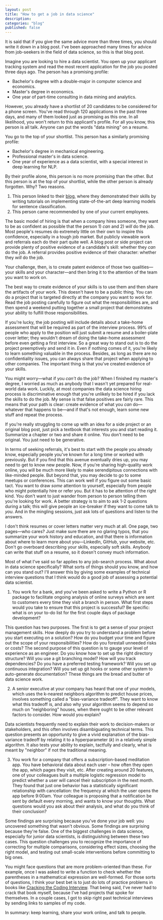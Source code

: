 ```yaml
---
layout: post
title: "How to get a job in data science"
description: 
categories: "blog"
published: false
---
```


It is said that if you give the same advice more than three times, you should write it down in a blog post. I've been approached many times for advice from job-seekers in the field of data science, so this is that blog post.

Imagine you are looking to hire a data scientist. You open up your applicant tracking system and read the most recent application for the job you posted three days ago. The person has a promising profile:

- Bachelor's degree with a double-major in computer science and economics.
- Master's degree in economics.
- One year of part-time consulting in data mining and analytics.

However, you already have a shortlist of 20 candidates to be considered for a phone screen. You've read through 120 applications in the past three days, and many of them looked just as promising as this one. In all likelihood, you won't return to this applicant's profile. For all you know, this person is all talk. Anyone can put the words "data mining" on a resume.

You go to the top of your shortlist. This person has a similarly promising profile:

- Bachelor's degree in mechanical engineering.
- Professional master's in data science.
- One year of experience as a data scientist, with a special interest in deep learning for NLP.

By their profile alone, this person is no more promising than the other. But this person is at the top of your shortlist, while the other person is already forgotten. Why? Two reasons.

1. This person linked to their [blog](<https://opringle.github.io/>), where they demonstrated their skills by writing tutorials on implementing state-of-the-art deep learning models for sentence classification.
2. This person came recommended by one of your current employees.

The basic model of hiring is that when a company hires someone, they want to be as confident as possible that the person 1) *can* and 2) *will* do the job. Most people's resumes do extremely little on their own to inspire this confidence, especially in a tough job market. But publicly viewable work and referrals each do their part quite well. A blog post or side project can provide plenty of positive evidence of a candidate's skill: whether they *can* do the job. A referral provides positive evidence of their character: whether they *will* do the job.

Your challenge, then, is to create patent evidence of those two qualities—your skills and your character—and then bring it to the attention of the team you want to work on.

The best way to create evidence of your skills is to use them and then share the artifacts of your work. This doesn't have to be a public thing. You can do a project that is targeted directly at the company you want to work for. Read the job posting carefully to figure out what the responsibilities are, and then spend a weekend putting together a small project that demonstrates your ability to fulfill those responsibilities. 

If you're lucky, the job posting will include details about a take-home assessment that will be required as part of the interview process. 99% of people who apply to the position will just submit a resume and a boiler-plate cover letter; they wouldn't dream of doing the take-home assessment before even getting a first interview. So a great way to stand out is to do the project preemptively and send it in. Even if nothing comes of it, you're likely to learn something valuable in the process. Besides, as long as there are no confidentiality issues, you can always share that project when applying to other companies. The important thing is that you've created evidence of your skills.

You might worry—what if you *can't* do the job? When I finished my master's degree, I worried as much as anybody that I wasn't yet prepared for real-world data work. Luckily, at most companies the data science hiring process is discriminative enough that you're unlikely to be hired if you lack the skills to do the job. My sense is that false positives are fairly rare. This means that your path is clear: create evidence of what you *can* do—whatever that happens to be—and if that's not enough, learn some new stuff and repeat the process.

If you're really struggling to come up with an idea for a side project or an original blog post, just pick a textbook that interests you and start reading it. Summarize a chapter or two and share it online. You don't need to be original. You just need to be generative.

In terms of seeking referrals, it's best to start with the people you already know, especially people you've known for a long time or worked with previously. But if you find that this avenue eventually dries up, you may need to get to know new people. Now, if you're sharing high-quality work online, you will be much more likely to make serendipitous connections with like-minded people. But beyond that, you may decide to go to some meetups or conferences. This can work well if you figure out some basic tact. You want to draw *some* attention to yourself, especially from people who might potentially hire or refer you. But it has to be attention of the right kind. You don't want to just wander from person to person telling them you're looking for work. A better strategy is to aim to ask 1-2 questions during a talk; this will give people an ice-breaker if they want to come talk to *you*. And in the mingling sessions, just ask lots of questions and listen to the answers.

I don't think resumes or cover letters matter very much at all. One page, two pages—who cares? Just make sure there are no glaring typos, that you summarize your work history and education, and that there is information about where to learn more about you—LinkedIn, GitHub, your website, etc. Don't go overboard describing your skills, especially soft skills. Anybody can write that stuff on a resume, so it doesn't convey much information.

Most of what I've said so far applies to any job-search process. What about in data science specifically? What sorts of things should you know, and how can you stand out? I'll answer this by giving some examples of technical interview questions that I think would do a good job of assessing a potential data scientist.

1. You work for a bank, and you've been asked to write a Python or R package to facilitate ongoing analysis of online surveys which are sent to customers every time they visit a branch in person. What first steps would you take to ensure that this project is successful? Be specific: what is on your to-do list for the first couple days of package development?

This question has two purposes. The first is to get a sense of your project management skills. How deeply do you try to understand a problem before you start executing on a solution? How do you budget your time and figure out the scope of your responsibilities? How do you forestall unneeded risks or costs? The second purpose of this question is to gauge your level of experience as an engineer. Do you know how to set up the right directory structure? Will you use a git branching model? How will you track dependencies? Do you have a preferred testing framework?  Will you set up continuous integration? Will you set up git hooks or some other system to auto-generate documentation? These things are the bread and butter of data science work.

2. A senior executive at your company has heard that one of your models, which uses the k-nearest neighbors algorithm to predict house prices, involves something called a "bias-variance tradeoff". They want to know what this tradeoff is, and also why your algorithm seems to depend so much on "neighboring" houses, when there ought to be other relevant factors to consider. How would you explain?

Data scientists frequently need to explain their work to decision-makers or stakeholders, and this often involves disambiguating technical terms. This question presents an opportunity to give a vivid explanation of the bias-variance tradeoff by relating it to a hyperparameter (*k*) in a relatively simple algorithm. It also tests your ability to explain, tactfully and clearly, what is meant by "neighbor" if not the traditional meaning.

3. You work for a company that offers a subscription-based meditation app. You have behavioral data about each user – how often they open the app, which pages they visit, etc. After creating around 20 features, one of your colleagues built a multiple logistic regression model to predict whether a user will cancel their subscription in the next month. They found that just one behavior has a statistically significant relationship with cancellation: the frequency at which the user opens the app before 9:00am. Your colleague is proposing that a notification be sent by default every morning, and wants to know your thoughts. What questions would you ask about their analysis, and what do you think of their conclusion?

Some findings are surprising because you've done your job well: you uncovered something that wasn't obvious. Some findings are surprising because they're false. One of the biggest challenges in data science, especially for junior data scientists, is distinguishing between these two cases. This question challenges you to recognize the importance of correcting for multiple comparisons, considering effect sizes, choosing the right model, and testing out small-scale interventions before committing to big ones.

You might face questions that are more problem-oriented than these. For example, once I was asked to write a function to check whether the parentheses in a mathematical expression are well-formed. For those sorts of questions, I think your best bet is to just do lots of practice problems in books like [Cracking the Coding Interview](<http://www.crackingthecodinginterview.com/>). That being said, I've never had to crack that book myself, because I've had projects that spoke for themselves. In a couple cases, I got to skip right past technical interviews by sending links to samples of my code.

In summary: keep learning, share your work online, and talk to people.

